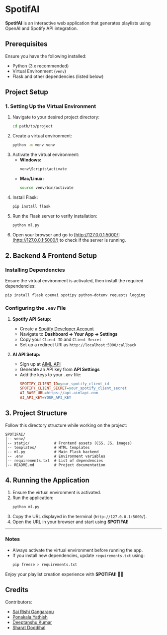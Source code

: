 # SpotifAI

**SpotifAI** is an interactive web application that generates playlists using OpenAI and Spotify API integration.

## Prerequisites

Ensure you have the following installed:

- Python (3.x recommended)
- Virtual Environment (`venv`)
- Flask and other dependencies (listed below)

## Project Setup

### 1. Setting Up the Virtual Environment

1. Navigate to your desired project directory:
   ```sh
   cd path/to/project
   ```
2. Create a virtual environment:
   ```sh
   python -m venv venv
   ```
3. Activate the virtual environment:
   - **Windows:**
     ```sh
     venv\Scripts\activate
     ```
   - **Mac/Linux:**
     ```sh
     source venv/bin/activate
     ```
4. Install Flask:
   ```sh
   pip install flask
   ```
5. Run the Flask server to verify installation:
   ```sh
   python ml.py
   ```
6. Open your browser and go to [http://127.0.0.1:5000/](http://127.0.0.1:5000/) to check if the server is running.

## 2. Backend & Frontend Setup

### Installing Dependencies

Ensure the virtual environment is activated, then install the required dependencies:

```sh
pip install flask openai spotipy python-dotenv requests logging
```

### Configuring the `.env` File

1. **Spotify API Setup:**

   - Create a [Spotify Developer Account](https://developer.spotify.com/)
   - Navigate to **Dashboard → Your App → Settings**
   - Copy your `Client ID` and `Client Secret`
   - Set up a redirect URI as `http://localhost:5000/callback`

2. **AI API Setup:**

   - Sign up at [AIML API](https://api.aimlapi.com/)
   - Generate an API key from **API Settings**
   - Add the keys to your `.env` file:
     ```ini
     SPOTIPY_CLIENT_ID=your_spotify_client_id
     SPOTIPY_CLIENT_SECRET=your_spotify_client_secret
     AI_BASE_URL=https://api.aimlapi.com
     AI_API_KEY=YOUR_API_KEY
     ```

## 3. Project Structure

Follow this directory structure while working on the project:

```
SPOTIFAI/
│-- venv/
│-- static/           # Frontend assets (CSS, JS, images)
│-- templates/        # HTML templates
│-- ml.py             # Main Flask backend
│-- .env              # Environment variables
│-- requirements.txt  # List of dependencies
│-- README.md         # Project documentation
```

## 4. Running the Application

1. Ensure the virtual environment is activated.
2. Run the application:
   ```sh
   python ml.py
   ```
3. Copy the URL displayed in the terminal (`http://127.0.0.1:5000/`).
4. Open the URL in your browser and start using **SPOTIFAI**!

---

### Notes

- Always activate the virtual environment before running the app.
- If you install new dependencies, update `requirements.txt` using:
  ```sh
  pip freeze > requirements.txt
  ```

Enjoy your playlist creation experience with **SPOTIFAI**! 🎵✨

## Credits

Contributors:

- [Sai Rishi Gangarapu](https://github.com/sairishigangarapu)
- [Ponakala Yathish](https://github.com/Ponakala-Yathish)
- [Deeptanshu Kumar](https://github.com/deeptanshukumar)
- [Sharat Doddihal](https://github.com/venkamita)

